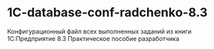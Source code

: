 # 1C-database-conf-radchenko-8.3
Конфигурационный файл всех выполненных заданий из книги 1С:Предприятие 8.3 Практическое пособие разработчика
